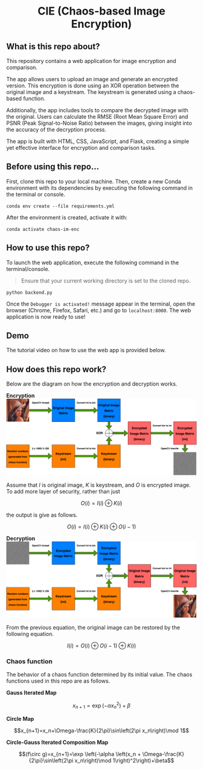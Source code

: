 <div align="center">

# CIE (Chaos-based Image Encryption)

<div align="left">

<!-- <h2 id="first-section">What is this repo about?</h2> -->
## What is this repo about?

This repository contains a web application for image encryption and comparison.

The app allows users to upload an image and generate an encrypted version. This encryption is done using an XOR operation between the original image and a keystream. The keystream is generated using a chaos-based function.

Additionally, the app includes tools to compare the decrypted image with the original. Users can calculate the RMSE (Root Mean Square Error) and PSNR (Peak Signal-to-Noise Ratio) between the images, giving insight into the accuracy of the decryption process.

The app is built with HTML, CSS, JavaScript, and Flask, creating a simple yet effective interface for encryption and comparison tasks.

## Before using this repo...

First, clone this repo to your local machine. Then, create a new Conda environment with its dependencies by executing the following command in the terminal or console.

```
conda env create --file requirements.yml
```

After the environment is created, activate it with:

```
conda activate chaos-im-enc
```

## How to use this repo?

To launch the web application, execute the following command in the terminal/console.

> Ensure that your current working directory is set to the cloned repo.

```
python backend.py
```

Once the `Debugger is activated!` message appear in the terminal, open the browser (Chrome, Firefox, Safari, etc.) and go to `localhost:8000`. The web application is now ready to use!

## Demo

The tutorial video on how to use the web app is provided below.


## How does this repo work?

Below are the diagram on how the encryption and decryption works.

**Encryption**
<img src="./schemes/encryption.png">

Assume that $I$ is original image, $K$ is keystream, and $O$ is encrypted image. To add more layer of security, rather than just

$$O(i)=I(i)\oplus K(i)$$

the output is give as follows.

$$O(i)=I(i)\oplus K(i)\oplus O(i-1)$$

**Decryption**
<img src="./schemes/decryption.png">

From the previous equation, the original image can be restored by the following equation.

$$I(i)=O(i)\oplus O(i-1)\oplus K(i)$$

### Chaos function
The behavior of a chaos function determined by its initial value. The chaos functions used in this repo are as follows.

**Gauss Iterated Map**

$$x_{n+1}=\exp \left(-\alpha x_n^2\right)+\beta$$

**Circle Map**

$$x_{n+1}=x_n+\Omega-\frac{K}{2\pi}\sin\left(2\pi x_n\right)\mod 1$$

**Circle-Gauss Iterated Composition Map**

$$(f\circ g)=x_{n+1}=\exp \left(-\alpha \left(x_n + \Omega-\frac{K}{2\pi}\sin\left(2\pi x_n\right)\mod 1\right)^2\right)+\beta$$
